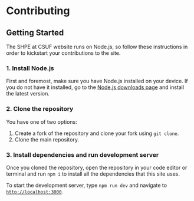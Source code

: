 # Contributing
## Getting Started
The SHPE at CSUF website runs on Node.js, so follow these instructions in order to kickstart your contributions to the site.
### 1. Install Node.js
First and foremost, make sure you have Node.js installed on your device.  If you do not have it installed, go to the [Node.js downloads
page][nodejs_download] and install the latest version.
### 2. Clone the repository
You have one of two options:
1. Create a fork of the repository and clone your fork using `git clone`.
2. Clone the main repository.
### 3. Install dependencies and run development server
Once you cloned the repository, open the repository in your code editor or terminal and run `npm i` to install all the dependencies
that this site uses.

To start the development server, type `npm run dev` and navigate to [`http://localhost:3000`](http://localhost:3000).

[nodejs_download]: https://nodejs.org/en/download